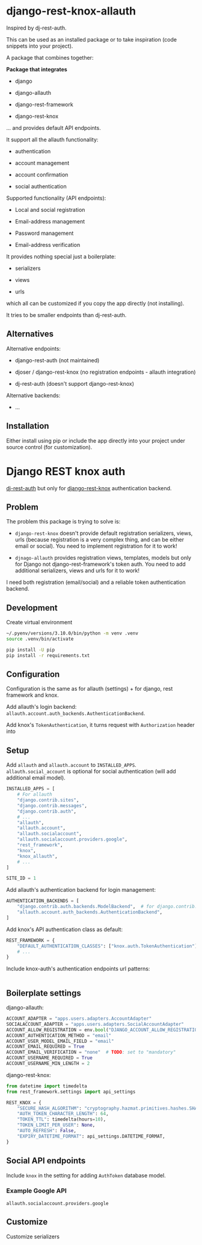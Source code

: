 # django-rest-knox-allauth

Inspired by dj-rest-auth.

This can be used as an installed package or to take inspiration (code snippets into your project).

A package that combines together:

**Package that integrates**

-   django

-   django-allauth

-   django-rest-framework

-   django-rest-knox

... and provides default API endpoints.

It support all the allauth functionality:

-   authentication

-   account management

-   account confirmation

-   social authentication

Supported functionality (API endpoints):

-   Local and social registration

-   Email-address management

-   Password management

-   Email-address verification

It provides nothing special just a boilerplate:

-   serializers

-   views

-   urls

which all can be customized if you copy the app directly (not installing).

It tries to be smaller endpoints than dj-rest-auth.

## Alternatives

Alternative endpoints:

-   django-rest-auth (not maintained)

-   djoser / django-rest-knox (no registration endpoints - allauth integration)

-   dj-rest-auth (doesn't support django-rest-knox)

Alternative backends:

-   ...

## Installation

Either install using pip or include the app directly into your project under source control (for customization).

# Django REST knox auth

[dj-rest-auth](https://github.com/iMerica/dj-rest-auth) but only for [django-rest-knox](https://github.com/James1345/django-rest-knox) authentication backend.

## Problem

The problem this package is trying to solve is:

-   `django-rest-knox` doesn't provide default registration serializers, views, urls (because registration is a very complex thing, and can be either email or social). You need to implement registration for it to work!

-   `djnago-allauth` provides registration views, templates, models but only for Django not django-rest-framework's token auth. You need to add additional serializers, views and urls for it to work!

I need both registration (email/social) and a reliable token authentication backend.

## Development

Create virtual environment

```sh
~/.pyenv/versions/3.10.0/bin/python -m venv .venv
source .venv/bin/activate

pip install -U pip
pip install -r requirements.txt
```

## Configuration

Configuration is the same as for allauth (settings) + for django, rest framework and knox.

Add allauth's login backend: `allauth.account.auth_backends.AuthenticationBackend`.

Add knox's `TokenAuthentication`, it turns request with `Authorization` header into

## Setup

Add `allauth` and `allauth.account` to `INSTALLED_APPS`. `allauth.social_account` is optional for social authentication (will add additional email model).

```py
INSTALLED_APPS = [
    # For allauth
    "django.contrib.sites",
    "django.contrib.messages",
    "django.contrib.auth",
    # ...
    "allauth",
    "allauth.account",
    "allauth.socialaccount",
    "allauth.socialaccount.providers.google",
    "rest_framework",
    "knox",
    "knox_allauth",
    # ...
]

SITE_ID = 1
```

Add allauth's authentication backend for login management:

```py
AUTHENTICATION_BACKENDS = [
    "django.contrib.auth.backends.ModelBackend",  # for django.contrib.admin
    "allauth.account.auth_backends.AuthenticationBackend",
]
```

Add knox's API authentication class as default:

```py
REST_FRAMEWORK = {
    "DEFAULT_AUTHENTICATION_CLASSES": ["knox.auth.TokenAuthentication"],
    # ...
}
```

Include knox-auth's authentication endpoints url patterns:

```py

```

## Boilerplate settings

django-allauth:

```py
ACCOUNT_ADAPTER = "apps.users.adapters.AccountAdapter"
SOCIALACCOUNT_ADAPTER = "apps.users.adapters.SocialAccountAdapter"
ACCOUNT_ALLOW_REGISTRATION = env.bool("DJANGO_ACCOUNT_ALLOW_REGISTRATION", True)
ACCOUNT_AUTHENTICATION_METHOD = "email"
ACCOUNT_USER_MODEL_EMAIL_FIELD = "email"
ACCOUNT_EMAIL_REQUIRED = True
ACCOUNT_EMAIL_VERIFICATION = "none"  # TODO: set to "mandatory"
ACCOUNT_USERNAME_REQUIRED = True
ACCOUNT_USERNAME_MIN_LENGTH = 2
```

django-rest-knox:

```py
from datetime import timedelta
from rest_framework.settings import api_settings

REST_KNOX = {
    "SECURE_HASH_ALGORITHM": "cryptography.hazmat.primitives.hashes.SHA512",
    "AUTH_TOKEN_CHARACTER_LENGTH": 64,
    "TOKEN_TTL": timedelta(hours=10),
    "TOKEN_LIMIT_PER_USER": None,
    "AUTO_REFRESH": False,
    "EXPIRY_DATETIME_FORMAT": api_settings.DATETIME_FORMAT,
}
```

## Social API endpoints

Include `knox` in the setting for adding `AuthToken` database model.

### Example Google API

`allauth.socialaccount.providers.google`

## Customize

Customize serializers
